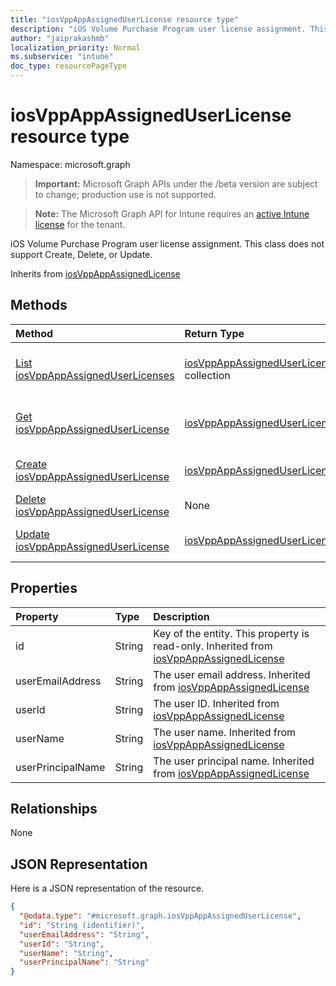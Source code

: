 ```yaml
---
title: "iosVppAppAssignedUserLicense resource type"
description: "iOS Volume Purchase Program user license assignment. This class does not support Create, Delete, or Update."
author: "jaiprakashmb"
localization_priority: Normal
ms.subservice: "intune"
doc_type: resourcePageType
---
```


# iosVppAppAssignedUserLicense resource type

Namespace: microsoft.graph
> **Important:** Microsoft Graph APIs under the /beta version are subject to change; production use is not supported.

> **Note:** The Microsoft Graph API for Intune requires an [active Intune license](https://go.microsoft.com/fwlink/?linkid=839381) for the tenant.


iOS Volume Purchase Program user license assignment. This class does not support Create, Delete, or Update.


Inherits from [iosVppAppAssignedLicense](../resources/intune-apps-iosvppappassignedlicense.md)

## Methods
|Method|Return Type|Description|
|:---|:---|:---|
|[List iosVppAppAssignedUserLicenses](../api/intune-apps-iosvppappassigneduserlicense-list.md)|[iosVppAppAssignedUserLicense](../resources/intune-apps-iosvppappassigneduserlicense.md) collection|List properties and relationships of the [iosVppAppAssignedUserLicense](../resources/intune-apps-iosvppappassigneduserlicense.md) objects.|
|[Get iosVppAppAssignedUserLicense](../api/intune-apps-iosvppappassigneduserlicense-get.md)|[iosVppAppAssignedUserLicense](../resources/intune-apps-iosvppappassigneduserlicense.md)|Read properties and relationships of the [iosVppAppAssignedUserLicense](../resources/intune-apps-iosvppappassigneduserlicense.md) object.|
|[Create iosVppAppAssignedUserLicense](../api/intune-apps-iosvppappassigneduserlicense-create.md)|[iosVppAppAssignedUserLicense](../resources/intune-apps-iosvppappassigneduserlicense.md)|Create a new [iosVppAppAssignedUserLicense](../resources/intune-apps-iosvppappassigneduserlicense.md) object.|
|[Delete iosVppAppAssignedUserLicense](../api/intune-apps-iosvppappassigneduserlicense-delete.md)|None|Deletes a [iosVppAppAssignedUserLicense](../resources/intune-apps-iosvppappassigneduserlicense.md).|
|[Update iosVppAppAssignedUserLicense](../api/intune-apps-iosvppappassigneduserlicense-update.md)|[iosVppAppAssignedUserLicense](../resources/intune-apps-iosvppappassigneduserlicense.md)|Update the properties of a [iosVppAppAssignedUserLicense](../resources/intune-apps-iosvppappassigneduserlicense.md) object.|

## Properties
|Property|Type|Description|
|:---|:---|:---|
|id|String|Key of the entity. This property is read-only. Inherited from [iosVppAppAssignedLicense](../resources/intune-apps-iosvppappassignedlicense.md)|
|userEmailAddress|String|The user email address. Inherited from [iosVppAppAssignedLicense](../resources/intune-apps-iosvppappassignedlicense.md)|
|userId|String|The user ID. Inherited from [iosVppAppAssignedLicense](../resources/intune-apps-iosvppappassignedlicense.md)|
|userName|String|The user name. Inherited from [iosVppAppAssignedLicense](../resources/intune-apps-iosvppappassignedlicense.md)|
|userPrincipalName|String|The user principal name. Inherited from [iosVppAppAssignedLicense](../resources/intune-apps-iosvppappassignedlicense.md)|

## Relationships
None

## JSON Representation
Here is a JSON representation of the resource.
<!-- {
  "blockType": "resource",
  "keyProperty": "id",
  "@odata.type": "microsoft.graph.iosVppAppAssignedUserLicense"
}
-->
``` json
{
  "@odata.type": "#microsoft.graph.iosVppAppAssignedUserLicense",
  "id": "String (identifier)",
  "userEmailAddress": "String",
  "userId": "String",
  "userName": "String",
  "userPrincipalName": "String"
}
```
